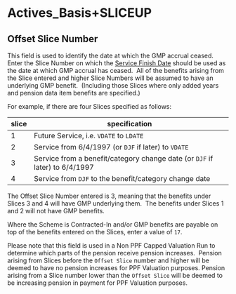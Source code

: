 # Actives_Basis+SLICEUP


## Offset Slice Number

This field is used to identify the date at which the GMP accrual
ceased.  Enter the Slice Number on which the [Service Finish
Date](actives_basis+fndate.md) should be used as the date at which GMP
accrual has ceased.  All of the benefits arising from the Slice entered
and higher Slice Numbers will be assumed to have an underlying GMP
benefit.  (Including those Slices where only added years and pension
data item benefits are specified.)

For example, if there are four Slices specified as follows:

slice | specification
------|--------------
1     | Future Service, i.e. `VDATE` to `LDATE`
2     | Service from 6/4/1997 (or `DJF` if later) to `VDATE`
3     | Service from a benefit/category change date (or `DJF` if later) to 6/4/1997
4     | Service from `DJF` to the benefit/category change date

The Offset Slice Number entered is 3, meaning that the benefits under
Slices 3 and 4 will have GMP underlying them.  The benefits under Slices
1 and 2 will not have GMP benefits.

Where the Scheme is Contracted-In and/or GMP benefits are payable on top
of the benefits entered on the Slices, enter a value of `17`.   

Please note that this field is used in a Non PPF Capped Valuation Run to
determine which parts of the pension receive pension increases.  Pension
arising from Slices before the `Offset Slice` number and higher will be
deemed to have no pension increases for PPF Valuation purposes. Pension
arising from a Slice number lower than the `Offset Slice` will be deemed
to be increasing pension in payment for PPF Valuation purposes.

